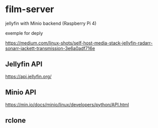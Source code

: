 # film-server
jellyfin with Minio backend (Raspberry Pi 4)

exemple for deply

https://medium.com/linux-shots/self-host-media-stack-jellyfin-radarr-sonarr-jackett-transmission-3e6a0adf716e

## Jellyfin API

https://api.jellyfin.org/

## Minio API

https://min.io/docs/minio/linux/developers/python/API.html


## rclone
